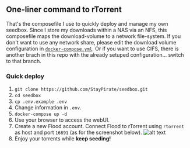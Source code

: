 ## One-liner command to rTorrent

That's the composefile I use to quickly deploy and manage my own seedbox. Since I store my downloads within a NAS via an NFS, this composefile maps the download-volume to a network file-system. If you don't want to use any network share, please edit the download volume configuration in [`docker-compose.yml`](docker-compose.yml). Or if you want to use CIFS, there is another brach in this repo with the already setuped configuration... switch to that branch.

### Quick deploy
1. `git clone https://github.com/StayPirate/seedbox.git`  
2. `cd seedbox`
3. `cp .env.example .env`  
4. Change information in `.env`.
5. `docker-compose up -d`
6. Use your browser to access the webUI.
7. Create a new Flood account. Connect Flood to rTorrent using `rtorrent` as host and port `16891` (as for the screenshot below).
        ![alt text](https://s5.nofilecdn.io/g/tZiZkxmJAfscqJiYGpwmihH34rGZeWW924QmJ7i7yLabNKz7RIkQ02d2UfXgywm9/p/flood.png "Flood Account Creation")  
8. Enjoy your torrents while **keep seeding!**
